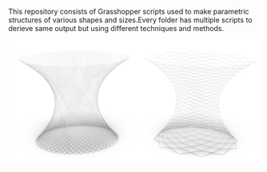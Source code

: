 This repository consists of Grasshopper scripts used to make parametric structures of various shapes and sizes.Every folder has multiple scripts to derieve same output but using different techniques and methods.


![Pylon](Pylon/Parametric_Pylon.jpg)
